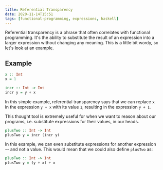 ```yaml
---
title: Referential Transparency
date: 2020-11-14T15:51
tags: [functional-programming, expressions, haskell]
---
```


Referential transparency is a phrase that often correlates with functional
programming. It's the ability to substitute the result of an expression into a
larger expression without changing any meaning. This is a little bit wordy, so
let's look at an example.

## Example

```hs
x :: Int
x = 1

incr :: Int -> Int
incr y = y + x
```

In this simple example, referential transparency says that we can replace `x` in
the expression `y + x` with its value `1`, resulting in the expression `y + 1`.

This thought tool is extremely useful for when we want to reason about our
programs, i.e. substitute expressions for their values, in our heads.

```hs
plusTwo :: Int -> Int
plusTwo y = incr (incr y)
```

In this example, we can even substitute expressions for another expression --
and not a value. This would mean that we could also define `plusTwo` as:

```hs
plusTwo :: Int -> Int
plusTwo y = (y + x) + x
```
